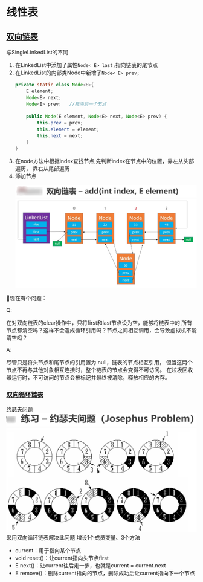 # 线性表
## [双向链表](./main/java/com/mysite/linkedlist/LinkedList.java)
与SingleLinkedList<E>的不同

<ol>
<li>在LinkedList中添加了属性<code>Node< E> last;</code>指向链表的尾节点</li>

<li>在LinkedList的内部类Node中新增了<code>Node< E> prev;</code></li>


```java
private static class Node<E>{
    E element;
    Node<E> next;
    Node<E> prev;   //指向前一个节点
    
    public Node(E element, Node<E> next, Node<E> prev) {
        this.prev = prev;
        this.element = element;
        this.next = next;
    }
}
```
<li>在node方法中根据index查找节点,先判断index在节点中的位置，靠左从头部遍历，
靠右从尾部遍历</li>

<li>添加节点</li>

![](../img/linkedList_add.png)

</ol>
🧐现在有个问题：<p>
Q:<p>在对双向链表的clear操作中，只将first和last节点设为空，能够将链表中的
所有节点都清空吗？这样不会造成循环引用吗？节点之间相互调用，会导致虚拟机不能清空吗？<p>
A:<p>
尽管只是将头节点和尾节点的引用置为 null，链表的节点相互引用，
但当这两个节点不再与其他对象相互连接时，整个链表的节点会变得不可访问。
在垃圾回收器运行时，不可访问的节点会被标记并最终被清除，释放相应的内存。


### [双向循环链表](./main/java/com/mysite/linkedlist/circle/CircleLinkedList.java) 

[约瑟夫问题](./main/java/com/mysite/linkedlist/excise/CircleLinkedList.java) 
![](../img/JosephusProblem.png)
采用双向循环链表解决此问题
增设1个成员变量、3个方法
<ul>
    <li>current：用于指向某个节点</li>
    <li>void reset()：让current指向头节点first</li>
    <li>E next()：让current往后走一步，也就是current = current.next</li>
    <li>E remove()：删除current指向的节点，删除成功后让current指向下一个节点</li>
</ul>








